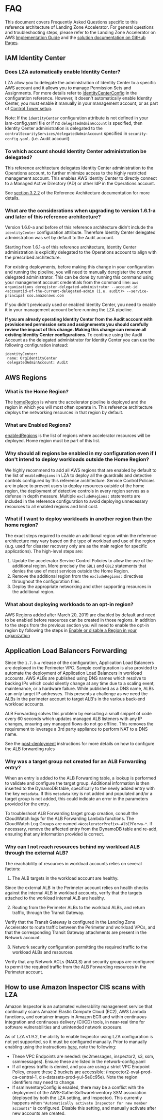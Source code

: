 # FAQ

This document covers Frequently Asked Questions specific to this reference architecture of Landing Zone Accelerator. For general questions and troubleshooting steps, please refer to the Landing Zone Accelerator on AWS [Implementation Guide](https://docs.aws.amazon.com/solutions/latest/landing-zone-accelerator-on-aws) and the [solution documentation on GitHub Pages](https://awslabs.github.io/landing-zone-accelerator-on-aws/latest/).


## IAM Identity Center

### Does LZA automatically enable Identity Center?

LZA allow you to delegate the administration of Identity Center to a specific AWS account and it allows you to manage Permission Sets and Assignments. For more details refer to [IdentityCenterConfig](https://awslabs.github.io/landing-zone-accelerator-on-aws/latest/typedocs/latest/classes/_aws_accelerator_config.IdentityCenterConfig.html) in the configuration reference. However, it doesn't automatically enable Identity Center, you must enable it manually in your management account, or as part of [Control Tower setup](https://docs.aws.amazon.com/controltower/latest/userguide/sso.html).

Note: If the `identityCenter` configuration attribute is not defined in your iam-config.yaml file or if no `delegatedAdminAccount` is specified, then Identity Center administration is delegated to the `centralSecurityServices/delegatedAdminAccount` specified in `security-config.yaml`. (i.e. Audit account)

### To which account should Identity Center administration be delegated?

This reference architecture delegates Identity Center administration to the Operations account, to further minimize access to the highly restricted management account. This enables AWS Identity Center to directly connect to a Managed Active Directory (AD) or other IdP in the Operations account.

See [section 3.2.2](../architecture-doc/readme.md#322-aws-sso) of the Reference Architecture documentation for more details.


### What are the considerations when upgrading to version 1.6.1-a and later of this reference architecture?

Version 1.6.0-a and before of this reference architecture didn't include the `identityCenter` configuration attribute. Therefore Identity Center delegated administration was set by default to the Audit account.

Starting from 1.6.1-a of this reference architecture, Identity Center administration is explicitly delegated to the Operations account to align with the prescribed architecture.

For existing deployments, before making this change in your configuration and running the pipeline, you will need to manually deregister the current delegated administrator. This can be done by running this command using your management account credentials from the command line: `aws organizations deregister-delegated-administrator --account-id <accountid-of-the-current-delegated-admin (i.e. audit)> --service-principal sso.amazonaws.com`

If you didn't previously used or enabled Identity Center, you need to enable it in your management account before running the LZA pipeline.

**If you are already operating Identity Center from the Audit account with provisionned permission sets and assignements you should carefully review the impact of this change. Making this change can remove all existing Identity Center configurations**. To continue using the Audit Account as the delegated administrator for Identity Center you can use the following configuration instead:
```
identityCenter:
 name: OrgIdentityCenter
 delegatedAdminAccount: Audit
```

## AWS Regions

### What is the Home Region?

The [homeRegion](https://awslabs.github.io/landing-zone-accelerator-on-aws/latest/typedocs/v1.6.0/classes/_aws_accelerator_config.GlobalConfig.html#homeRegion) is where the accelerator pipeline is deployed and the region in which you will most often operate in. This reference architecture deploys the networking resources in that region by default.

### What are Enabled Regions?
[enabledRegions](https://awslabs.github.io/landing-zone-accelerator-on-aws/latest/typedocs/v1.6.0/classes/_aws_accelerator_config.GlobalConfig.html#enabledRegions) is the list of regions where accelerator resources will be deployed. Home region must be part of this list.

### Why should all regions be enabled in my configuration even if I don't intend to deploy workloads outside the Home Region?

We highly recommend to add all AWS regions that are enabled by default to the list of `enabledRegions` in LZA to deploy all the guardrails and detective controls configured by this reference architecture. Service Control Policies are in place to prevent users to deploy resources outside of the home region, the deployment of detective controls in every region serves as a defense in depth measure. Multiple `excludeRegions:` statements are included in the reference configuration to avoid deploying unnecessary resources to all enabled regions and limit cost.

### What if I want to deploy workloads in another region than the home region?

The exact steps required to enable an additional region within the reference architecture may vary based on the type of workload and use of the region (e.g. used for disaster recovery only are as the main region for specific applications). The high-level steps are:

1. Update the accelerator Service Control Policies to allow the use of the additional region. More precisely the `GBL1` and `GBL2` statements that denies the use of most services outside the Home Region.
2. Remove the additional region from the `excludeRegions:` directives throughout the configuration files.
3. Deploy the appropriate networking and other supporting resources in the additional region.

### What about deploying workloads to an opt-in region?

AWS Regions added after March 20, 2019 are disabled by default and need to be enabled before resources can be created in those regions. In addition to the steps from the previous section you will need to enable the opt-in region by following the steps in [Enable or disable a Region in your organization](https://docs.aws.amazon.com/accounts/latest/reference/manage-acct-regions.html#manage-acct-regions-enable-organization)

## Application Load Balancers Forwarding

Since the `1.7.0-a` release of the configuration, Application Load Balancers are deployed in the Perimeter VPC. Sample configuration is also provided to automate the deployment of Application Load Balancers in workload accounts. AWS ALBs are published using DNS names which resolve to backing IPs which could silently change at any time due to a scaling event, maintenance, or a hardware failure. While published as a DNS name, ALBs can only target IP addresses. This presents a challenge as we need the ALBs in the perimeter account to target ALB's in the various back-end workload accounts.

ALB Forwarding solves this problem by executing a small snippet of code every 60 seconds which updates managed ALB listeners with any IP changes, ensuring any managed flows do not go offline. This removes the requirement to leverage a 3rd party appliance to perform NAT to a DNS name.

See the [post-deployment](../post-deployment.md) instructions for more details on how to configure the ALB forwarding rules

### Why was a target group not created for an ALB Forwarding entry?

When an entry is added to the ALB Forwarding table, a lookup is performed to validate and configure the target group. Additional information is then inserted to the DynamoDB table, specifically to the newly added entry with the key `metadata`. If this `metadata` key is not added and populated and/or a target group is not added, this could indicate an error in the parameters provided for the entry.

To troubleshoot ALB Forwarding target group creation, consult the CloudWatch logs for the ALB Forwarding Lambda functions. The CloudWatch Log Groups are named `<AcceleratorPrefix>-AlbIPForwa-*`. If necessary, remove the affected entry from the DynamoDB table and re-add, ensuring that any information provided is correct.

### Why can I not reach resources behind my workload ALB through the external ALB?

The reachability of resources in workload accounts relies on several factors:

1. The ALB targets in the workload account are healthy.

Since the external ALB in the Perimeter account relies on health checks against the internal ALB in workload accounts, verify that the targets attached to the workload internal ALB are healthy.

2. Routing from the Perimeter ALBs to the workload ALBs, and return traffic, through the Transit Gateway.

Verify that the Transit Gateway is configured in the Landing Zone Accelerator to route traffic between the Perimeter and workload VPCs, and that the corresponding Transit Gateway attachments are present in the Network account.

3. Network security configuration permitting the required traffic to the workload ALBs and resources.

Verify that any Network ACLs (NACLS) and security groups are configured to permit the required traffic from the ALB Forwarding resources in the Perimeter account.

## How to use Amazon Inspector CIS scans with LZA
Amazon Inspector is an automated vulnerability management service that continually scans Amazon Elastic Compute Cloud (EC2), AWS Lambda functions, and container images in Amazon ECR and within continuous integration and continuous delivery (CI/CD) tools, in near-real time for software vulnerabilities and unintended network exposure.

As of LZA v1.9.2, the ability to enable Inspector using LZA configuration is not yet supported, so it must be configured manually. Prior to manually enabling using the instructions [here](https://docs.aws.amazon.com/inspector/latest/user/managing-multiple-accounts.html), note the following:
- These VPC Endpoints are needed: (ec2messages, inspector2, s3, ssm, ssmmessages). Ensure these are listed in the network-config.yaml
- If all egress traffic is denied, and you are using a strict VPC Endpoint Policy, ensure these 2 buckets are accessible: (inspector2-oval-prod-ca-central-1, cis-datasets-prod-yul-5e0c95e). Note the region identifiers may need to change.
- If ssmInventoryConfig is enabled, there may be a conflict with the deployment of the AWS-GatherSoftwareInventory SSM association (deployed by both the LZA setting, and Inspector). This currently happens when `"Automatically activate Inspector for new member accounts"` is configured. Disable this setting, and manually activate after new accounts are created.